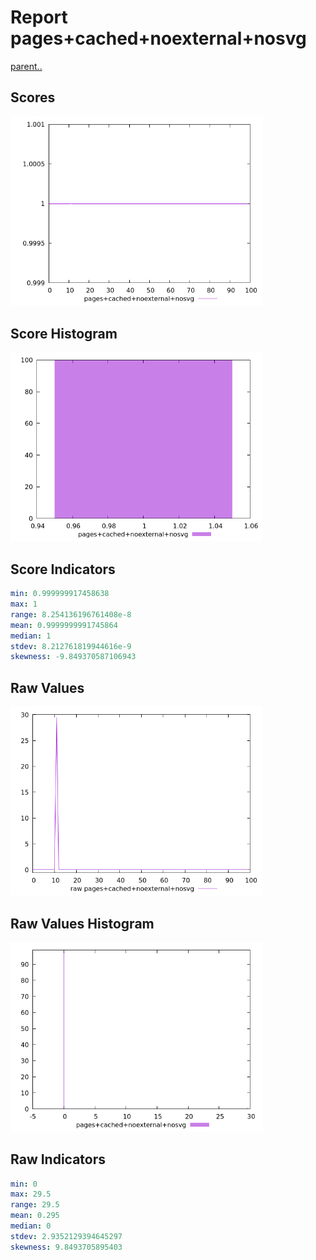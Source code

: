 # Report pages+cached+noexternal+nosvg

[parent..](./..)  


## Scores

![score](./score.png)  

## Score Histogram

![hist](./hist.png)  

## Score Indicators

```yaml
min: 0.999999917458638
max: 1
range: 8.254136196761408e-8
mean: 0.9999999991745864
median: 1
stdev: 8.212761819944616e-9
skewness: -9.849370587106943

```

## Raw Values

![raw](./raw.png)  

## Raw Values Histogram

![raw hist](./raw_hist.png)  

## Raw Indicators

```yaml
min: 0
max: 29.5
range: 29.5
mean: 0.295
median: 0
stdev: 2.9352129394645297
skewness: 9.8493705895403

```

<style>
  img {
    max-width: 80%;
  }
</style>
      
